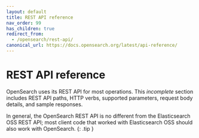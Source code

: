 ```yaml
---
layout: default
title: REST API reference
nav_order: 99
has_children: true
redirect_from:
  - /opensearch/rest-api/
canonical_url: https://docs.opensearch.org/latest/api-reference/
---
```


# REST API reference

OpenSearch uses its REST API for most operations. This _incomplete_ section includes REST API paths, HTTP verbs, supported parameters, request body details, and sample responses.

In general, the OpenSearch REST API is no different from the Elasticsearch OSS REST API; most client code that worked with Elasticsearch OSS should also work with OpenSearch.
{: .tip }
